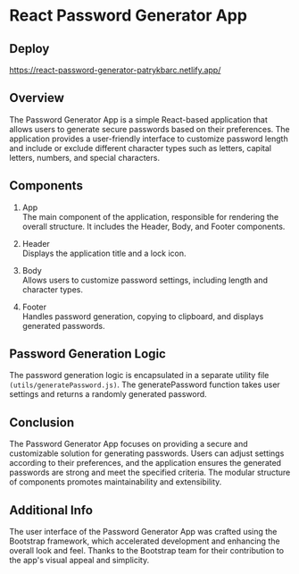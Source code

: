 # React Password Generator App

## Deploy

https://react-password-generator-patrykbarc.netlify.app/

## Overview

The Password Generator App is a simple React-based application that allows users to generate secure passwords based on their preferences. The application provides a user-friendly interface to customize password length and include or exclude different character types such as letters, capital letters, numbers, and special characters.

## Components

1. App<br>
   The main component of the application, responsible for rendering the overall structure. It includes the Header, Body, and Footer components.
2. Header<br>
   Displays the application title and a lock icon.

3. Body<br>
   Allows users to customize password settings, including length and character types.

4. Footer<br>
   Handles password generation, copying to clipboard, and displays generated passwords.

## Password Generation Logic

The password generation logic is encapsulated in a separate utility file `(utils/generatePassword.js)`. The generatePassword function takes user settings and returns a randomly generated password.

## Conclusion

The Password Generator App focuses on providing a secure and customizable solution for generating passwords. Users can adjust settings according to their preferences, and the application ensures the generated passwords are strong and meet the specified criteria. The modular structure of components promotes maintainability and extensibility.

## Additional Info

The user interface of the Password Generator App was crafted using the Bootstrap framework, which accelerated development and enhancing the overall look and feel. Thanks to the Bootstrap team for their contribution to the app's visual appeal and simplicity.
